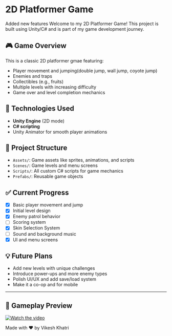 # 2D Platformer Game
Added new features
Welcome to my 2D Platformer Game! This project is built using Unity/C# and is part of my game development journey.

## 🎮 Game Overview
This is a classic 2D  platformer gmae featuring:
- Player movement and jumping(double jump, wall jump, coyote jump)
- Enemies and traps
- Collectibles (e.g., fruits)
- Multiple levels with increasing difficulty
- Game over and level completion mechanics

## 🚀 Technologies Used
- **Unity Engine** (2D mode)
- **C# scripting**
- Unity Animator for smooth player animations

## 📁 Project Structure
- `Assets/`: Game assets like sprites, animations, and scripts
- `Scenes/`: Game levels and menu screens
- `Scripts/`: All custom C# scripts for game mechanics
- `Prefabs/`: Reusable game objects

## ✅ Current Progress
- [x] Basic player movement and jump
- [x] Initial level design
- [x] Enemy patrol behavior
- [ ] Scoring system
- [x] Skin Selection System
- [ ] Sound and background music
- [x] UI and menu screens

## 💡 Future Plans
- Add new levels with unique challenges
- Introduce power-ups and more enemy types
- Polish UI/UX and add save/load system
- Make it a co-op and for mobile

---
## 🎥 Gameplay Preview

[![Watch the video](https://img.youtube.com/vi/79KSMhV0gsw/0.jpg)](https://youtu.be/5T424jZMiOg)



Made with ❤️ by Vikesh Khatri
